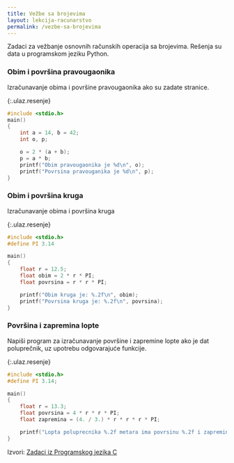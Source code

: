 ```yaml
---
title: Vežbe sa brojevima
layout: lekcija-racunarstvo
permalink: /vezbe-sa-brojevima
---
```


Zadaci za vežbanje osnovnih računskih operacija sa brojevima. Rešenja su data u programskom jeziku Python.

### Obim i površina pravougaonika

Izračunavanje obima i površine pravougaonika ako su zadate stranice.

{:.ulaz.resenje}
```c
#include <stdio.h>
main()
{
    int a = 14, b = 42;
    int o, p;

    o = 2 * (a + b);
    p = a * b;
    printf("Obim pravougaonika je %d\n", o);
    printf("Povrsina pravouganika je %d\n", p);
}
```

### Obim i površina kruga

Izračunavanje obima i površina kruga

{:.ulaz.resenje}
```c
#include <stdio.h>
#define PI 3.14

main()
{
    float r = 12.5;
    float obim = 2 * r * PI;
    float povrsina = r * r * PI;

    printf("Obim kruga je: %.2f\n", obim);
    printf("Povrsina kruga je: %.2f\n", povrsina);
}
```

### Površina i zapremina lopte

Napiši program za izračunavanje površine i zapremine lopte ako je dat poluprečnik, uz upotrebu odgovarajuće funkcije.

{:.ulaz.resenje}
```c
#include <stdio.h>
#define PI 3.14;

main()
{
    float r = 13.3;
    float povrsina = 4 * r * r * PI;
    float zapremina = (4. / 3.) * r * r * r * PI;

    printf("Lopta poluprecnika %.2f metara ima povrsinu %.2f i zapreminu %.2f!", r, povrsina, zapremina);
}
```


Izvori: [Zadaci iz Programskog jezika C](http://www.its.edu.rs/reseni-primeri-iz-programskog-jezika-c-3/)
